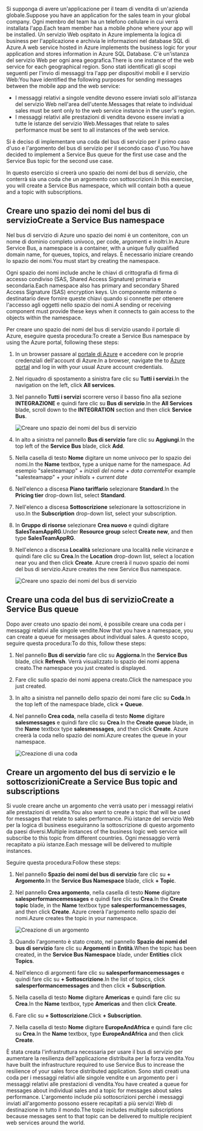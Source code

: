 <span data-ttu-id="0e5ec-101">Si supponga di avere un'applicazione per il team di vendita di un'azienda globale.</span><span class="sxs-lookup"><span data-stu-id="0e5ec-101">Suppose you have an application for the sales team in your global company.</span></span> <span data-ttu-id="0e5ec-102">Ogni membro del team ha un telefono cellulare in cui verrà installata l'app.</span><span class="sxs-lookup"><span data-stu-id="0e5ec-102">Each team member has a mobile phone where your app will be installed.</span></span> <span data-ttu-id="0e5ec-103">Un servizio Web ospitato in Azure implementa la logica di business per l'applicazione e archivia le informazioni nel database SQL di Azure.</span><span class="sxs-lookup"><span data-stu-id="0e5ec-103">A web service hosted in Azure implements the business logic for your application and stores information in Azure SQL Database.</span></span> <span data-ttu-id="0e5ec-104">C'è un'istanza del servizio Web per ogni area geografica.</span><span class="sxs-lookup"><span data-stu-id="0e5ec-104">There is one instance of the web service for each geographical region.</span></span> <span data-ttu-id="0e5ec-105">Sono stati identificati gli scopi seguenti per l'invio di messaggi tra l'app per dispositivi mobili e il servizio Web:</span><span class="sxs-lookup"><span data-stu-id="0e5ec-105">You have identified the following purposes for sending messages between the mobile app and the web service:</span></span>

- <span data-ttu-id="0e5ec-106">I messaggi relativi a singole vendite devono essere inviati solo all'istanza del servizio Web nell'area dell'utente.</span><span class="sxs-lookup"><span data-stu-id="0e5ec-106">Messages that relate to individual sales must be sent only to the web service instance in the user's region.</span></span>
- <span data-ttu-id="0e5ec-107">I messaggi relativi alle prestazioni di vendita devono essere inviati a tutte le istanze del servizio Web.</span><span class="sxs-lookup"><span data-stu-id="0e5ec-107">Messages that relate to sales performance must be sent to all instances of the web service.</span></span>

<span data-ttu-id="0e5ec-108">Si è deciso di implementare una coda del bus di servizio per il primo caso d'uso e l'argomento del bus di servizio per il secondo caso d'uso.</span><span class="sxs-lookup"><span data-stu-id="0e5ec-108">You have decided to implement a Service Bus queue for the first use case and the Service Bus topic for the second use case.</span></span>

<span data-ttu-id="0e5ec-109">In questo esercizio si creerà uno spazio dei nomi del bus di servizio, che conterrà sia una coda che un argomento con sottoscrizioni.</span><span class="sxs-lookup"><span data-stu-id="0e5ec-109">In this exercise, you will create a Service Bus namespace, which will contain both a queue and a topic with subscriptions.</span></span>

## <a name="create-a-service-bus-namespace"></a><span data-ttu-id="0e5ec-110">Creare uno spazio dei nomi del bus di servizio</span><span class="sxs-lookup"><span data-stu-id="0e5ec-110">Create a Service Bus namespace</span></span>

<span data-ttu-id="0e5ec-111">Nel bus di servizio di Azure uno spazio dei nomi è un contenitore, con un nome di dominio completo univoco, per code, argomenti e inoltri.</span><span class="sxs-lookup"><span data-stu-id="0e5ec-111">In Azure Service Bus, a namespace is a container, with a unique fully qualified domain name, for queues, topics, and relays.</span></span> <span data-ttu-id="0e5ec-112">È necessario iniziare creando lo spazio dei nomi.</span><span class="sxs-lookup"><span data-stu-id="0e5ec-112">You must start by creating the namespace.</span></span>

<span data-ttu-id="0e5ec-113">Ogni spazio dei nomi include anche le chiavi di crittografia di firma di accesso condiviso (SAS, Shared Access Signature) primaria e secondaria.</span><span class="sxs-lookup"><span data-stu-id="0e5ec-113">Each namespace also has primary and secondary Shared Access Signature (SAS) encryption keys.</span></span> <span data-ttu-id="0e5ec-114">Un componente mittente o destinatario deve fornire queste chiavi quando si connette per ottenere l'accesso agli oggetti nello spazio dei nomi.</span><span class="sxs-lookup"><span data-stu-id="0e5ec-114">A sending or receiving component must provide these keys when it connects to gain access to the objects within the namespace.</span></span>

<span data-ttu-id="0e5ec-115">Per creare uno spazio dei nomi del bus di servizio usando il portale di Azure, eseguire questa procedura:</span><span class="sxs-lookup"><span data-stu-id="0e5ec-115">To create a Service Bus namespace by using the Azure portal, following these steps:</span></span>

1. <span data-ttu-id="0e5ec-116">In un browser passare al [portale di Azure](https://portal.azure.com/) e accedere con le proprie credenziali dell'account di Azure.</span><span class="sxs-lookup"><span data-stu-id="0e5ec-116">In a browser, navigate the to [Azure portal](https://portal.azure.com/) and log in with your usual Azure account credentials.</span></span>

1. <span data-ttu-id="0e5ec-117">Nel riquadro di spostamento a sinistra fare clic su **Tutti i servizi**.</span><span class="sxs-lookup"><span data-stu-id="0e5ec-117">In the navigation on the left, click **All services**.</span></span>

1. <span data-ttu-id="0e5ec-118">Nel pannello **Tutti i servizi** scorrere verso il basso fino alla sezione **INTEGRAZIONE** e quindi fare clic su **Bus di servizio**.</span><span class="sxs-lookup"><span data-stu-id="0e5ec-118">In the **All Services** blade, scroll down to the **INTEGRATION** section and then click **Service Bus**.</span></span>

    ![Creare uno spazio dei nomi del bus di servizio](../media-draft/3-create-namespace-1.png)

1. <span data-ttu-id="0e5ec-120">In alto a sinistra nel pannello **Bus di servizio** fare clic su **Aggiungi**.</span><span class="sxs-lookup"><span data-stu-id="0e5ec-120">In the top left of the **Service Bus** blade, click **Add**.</span></span>

1. <span data-ttu-id="0e5ec-121">Nella casella di testo **Nome** digitare un nome univoco per lo spazio dei nomi.</span><span class="sxs-lookup"><span data-stu-id="0e5ec-121">In the **Name** textbox, type a unique name for the namespace.</span></span> <span data-ttu-id="0e5ec-122">Ad esempio "salesteamapp" + *iniziali del nome* + *data corrente*</span><span class="sxs-lookup"><span data-stu-id="0e5ec-122">For example "salesteamapp" + *your initials* + *current date*</span></span>

1. <span data-ttu-id="0e5ec-123">Nell'elenco a discesa **Piano tariffario** selezionare **Standard**.</span><span class="sxs-lookup"><span data-stu-id="0e5ec-123">In the **Pricing tier** drop-down list, select **Standard**.</span></span>

1. <span data-ttu-id="0e5ec-124">Nell'elenco a discesa **Sottoscrizione** selezionare la sottoscrizione in uso.</span><span class="sxs-lookup"><span data-stu-id="0e5ec-124">In the **Subscription** drop-down list, select your subscription.</span></span>

1. <span data-ttu-id="0e5ec-125">In **Gruppo di risorse** selezionare **Crea nuovo** e quindi digitare **SalesTeamAppRG**.</span><span class="sxs-lookup"><span data-stu-id="0e5ec-125">Under **Resource group** select **Create new**, and then type **SalesTeamAppRG**.</span></span>

1. <span data-ttu-id="0e5ec-126">Nell'elenco a discesa **Località** selezionare una località nelle vicinanze e quindi fare clic su **Crea**.</span><span class="sxs-lookup"><span data-stu-id="0e5ec-126">In the **Location** drop-down list, select a location near you and then click **Create**.</span></span> <span data-ttu-id="0e5ec-127">Azure creerà il nuovo spazio dei nomi del bus di servizio.</span><span class="sxs-lookup"><span data-stu-id="0e5ec-127">Azure creates the new Service Bus namespace.</span></span>

    ![Creare uno spazio dei nomi del bus di servizio](../media-draft/3-create-namespace-2.png)

## <a name="create-a-service-bus-queue"></a><span data-ttu-id="0e5ec-129">Creare una coda del bus di servizio</span><span class="sxs-lookup"><span data-stu-id="0e5ec-129">Create a Service Bus queue</span></span>

<span data-ttu-id="0e5ec-130">Dopo aver creato uno spazio dei nomi, è possibile creare una coda per i messaggi relativi alle singole vendite.</span><span class="sxs-lookup"><span data-stu-id="0e5ec-130">Now that you have a namespace, you can create a queue for messages about individual sales.</span></span> <span data-ttu-id="0e5ec-131">A questo scopo, seguire questa procedura:</span><span class="sxs-lookup"><span data-stu-id="0e5ec-131">To do this, follow these steps:</span></span>

1. <span data-ttu-id="0e5ec-132">Nel pannello **Bus di servizio** fare clic su **Aggiorna**.</span><span class="sxs-lookup"><span data-stu-id="0e5ec-132">In the **Service Bus** blade, click **Refresh**.</span></span> <span data-ttu-id="0e5ec-133">Verrà visualizzato lo spazio dei nomi appena creato.</span><span class="sxs-lookup"><span data-stu-id="0e5ec-133">The namespace you just created is displayed.</span></span>

1. <span data-ttu-id="0e5ec-134">Fare clic sullo spazio dei nomi appena creato.</span><span class="sxs-lookup"><span data-stu-id="0e5ec-134">Click the namespace you just created.</span></span>

1. <span data-ttu-id="0e5ec-135">In alto a sinistra nel pannello dello spazio dei nomi fare clic su **Coda**.</span><span class="sxs-lookup"><span data-stu-id="0e5ec-135">In the top left of the namespace blade, click **+ Queue**.</span></span>

1. <span data-ttu-id="0e5ec-136">Nel pannello **Crea coda**, nella casella di testo **Nome** digitare **salesmessages** e quindi fare clic su **Crea**.</span><span class="sxs-lookup"><span data-stu-id="0e5ec-136">In the **Create queue** blade, in the **Name** textbox type **salesmessages**, and then click **Create**.</span></span> <span data-ttu-id="0e5ec-137">Azure creerà la coda nello spazio dei nomi.</span><span class="sxs-lookup"><span data-stu-id="0e5ec-137">Azure creates the queue in your namespace.</span></span>

    ![Creazione di una coda](../media-draft/3-create-queue.png)

## <a name="create-a-service-bus-topic-and-subscriptions"></a><span data-ttu-id="0e5ec-139">Creare un argomento del bus di servizio e le sottoscrizioni</span><span class="sxs-lookup"><span data-stu-id="0e5ec-139">Create a Service Bus topic and subscriptions</span></span>

<span data-ttu-id="0e5ec-140">Si vuole creare anche un argomento che verrà usato per i messaggi relativi alle prestazioni di vendita.</span><span class="sxs-lookup"><span data-stu-id="0e5ec-140">You also want to create a topic that will be used for messages that relate to sales performance.</span></span> <span data-ttu-id="0e5ec-141">Più istanze del servizio Web per la logica di business eseguiranno la sottoscrizione di questo argomento da paesi diversi.</span><span class="sxs-lookup"><span data-stu-id="0e5ec-141">Multiple instances of the business logic web service will subscribe to this topic from different countries.</span></span> <span data-ttu-id="0e5ec-142">Ogni messaggio verrà recapitato a più istanze.</span><span class="sxs-lookup"><span data-stu-id="0e5ec-142">Each message will be delivered to multiple instances.</span></span>

<span data-ttu-id="0e5ec-143">Seguire questa procedura:</span><span class="sxs-lookup"><span data-stu-id="0e5ec-143">Follow these steps:</span></span>

1. <span data-ttu-id="0e5ec-144">Nel pannello **Spazio dei nomi del bus di servizio** fare clic su **+ Argomento**.</span><span class="sxs-lookup"><span data-stu-id="0e5ec-144">In the **Service Bus Namespace** blade, click **+ Topic**.</span></span>

1. <span data-ttu-id="0e5ec-145">Nel pannello **Crea argomento**, nella casella di testo **Nome** digitare **salesperformancemessages** e quindi fare clic su **Crea**.</span><span class="sxs-lookup"><span data-stu-id="0e5ec-145">In the **Create topic** blade, in the **Name** textbox type **salesperformancemessages**, and then click **Create**.</span></span> <span data-ttu-id="0e5ec-146">Azure creerà l'argomento nello spazio dei nomi.</span><span class="sxs-lookup"><span data-stu-id="0e5ec-146">Azure creates the topic in your namespace.</span></span>

    ![Creazione di un argomento](../media-draft/3-create-topic.png)

1. <span data-ttu-id="0e5ec-148">Quando l'argomento è stato creato, nel pannello **Spazio dei nomi del bus di servizio** fare clic su **Argomenti** in **Entità**.</span><span class="sxs-lookup"><span data-stu-id="0e5ec-148">When the topic has been created, in the **Service Bus Namespace** blade, under **Entities** click **Topics**.</span></span>

1. <span data-ttu-id="0e5ec-149">Nell'elenco di argomenti fare clic su **salesperformancemessages** e quindi fare clic su **+ Sottoscrizione**.</span><span class="sxs-lookup"><span data-stu-id="0e5ec-149">In the list of topics, click **salesperformancemessages** and then click **+ Subscription**.</span></span>

1. <span data-ttu-id="0e5ec-150">Nella casella di testo **Nome** digitare **Americas** e quindi fare clic su **Crea**.</span><span class="sxs-lookup"><span data-stu-id="0e5ec-150">In the **Name** textbox, type **Americas** and then click **Create**.</span></span>

1. <span data-ttu-id="0e5ec-151">Fare clic su **+ Sottoscrizione**.</span><span class="sxs-lookup"><span data-stu-id="0e5ec-151">Click **+ Subscription**.</span></span>

1. <span data-ttu-id="0e5ec-152">Nella casella di testo **Nome** digitare **EuropeAndAfrica** e quindi fare clic su **Crea**.</span><span class="sxs-lookup"><span data-stu-id="0e5ec-152">In the **Name** textbox, type **EuropeAndAfrica** and then click **Create**.</span></span>

<span data-ttu-id="0e5ec-153">È stata creata l'infrastruttura necessaria per usare il bus di servizio per aumentare la resilienza dell'applicazione distribuita per la forza vendita.</span><span class="sxs-lookup"><span data-stu-id="0e5ec-153">You have built the infrastructure required to use Service Bus to increase the resilience of your sales force distributed application.</span></span> <span data-ttu-id="0e5ec-154">Sono stati creati una coda per i messaggi relativi alle singole vendite e un argomento per i messaggi relativi alle prestazioni di vendita.</span><span class="sxs-lookup"><span data-stu-id="0e5ec-154">You have created a queue for messages about individual sales and a topic for messages about sales performance.</span></span> <span data-ttu-id="0e5ec-155">L'argomento include più sottoscrizioni perché i messaggi inviati all'argomento possono essere recapitati a più servizi Web di destinazione in tutto il mondo.</span><span class="sxs-lookup"><span data-stu-id="0e5ec-155">The topic includes multiple subscriptions because messages sent to that topic can be delivered to multiple recipient web services around the world.</span></span>
